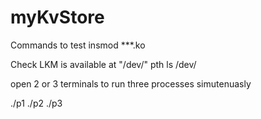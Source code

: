 # myKvStore
Commands to test 
  insmod ***.ko

Check LKM is available at "/dev/" pth
  ls /dev/

open 2 or 3 terminals to run three processes simutenuasly

./p1
./p2
./p3
